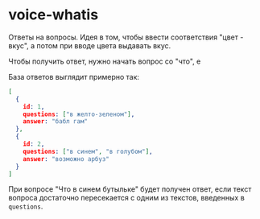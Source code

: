 # voice-whatis

Ответы на вопросы. Идея в том, чтобы ввести соответствия "цвет - вкус", а потом при вводе цвета выдавать вкус.

Чтобы получить ответ, нужно начать вопрос со "что", е

База ответов выглядит примерно так:
``` json
[
  {
    id: 1,
    questions: ["в желто-зеленом"],
    answer: "бабл гам"
  },
  {
    id: 2,
    questions: ["в синем", "в голубом"],
    answer: "возможно арбуз"
  }
]
```

При вопросе "Что в синем бутыльке" будет получен ответ, если текст вопроса достаточно пересекается с одним из текстов, введенных в `questions`.

